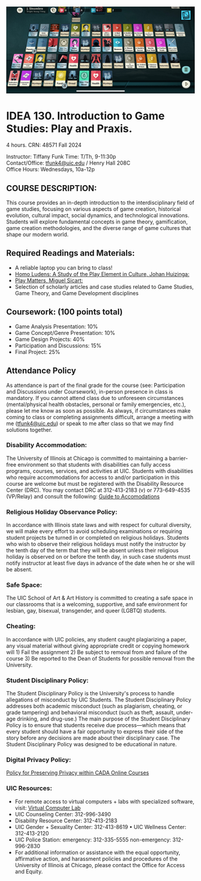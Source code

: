 ![Cultist Simulator, Alexis Kennedy, 2018](/assets/cs_head.jpg "Cultist Simulator")

# IDEA 130. Introduction to Game Studies: Play and Praxis.
4 hours. CRN: 48571 Fall 2024

Instructor: Tiffany Funk Time: T/Th, 9-11:30p  
Contact/Office: tfunk4@uic.edu / Henry Hall 208C   
Office Hours: Wednesdays, 10a-12p

## COURSE DESCRIPTION: 

This course provides an in-depth introduction to the interdisciplinary field of game studies, focusing on various aspects of game creation, historical evolution, cultural impact, social dynamics, and technological innovations. Students will explore fundamental concepts in game theory, gamification, game creation methodologies, and the diverse range of game cultures that shape our modern world.

## Required Readings and Materials:

- A reliable laptop you can bring to class!
- [Homo Ludens: A Study of the Play Element in Culture, Johan Huizinga:](https://a.co/d/fCo6jf3)
- [Play Matters, Miguel Sicart:](https://a.co/d/1EEDF8p)
- Selection of scholarly articles and case studies related to Game Studies, Game Theory, and Game Development disciplines

## Coursework: (100 points total)

- Game Analysis Presentation: 10%
- Game Concept/Genre Presentation: 10%
- Game Design Projects: 40%
- Participation and Discussions: 15%
- Final Project: 25%

## Attendance Policy

As attendance is part of the final grade for the course (see: Participation and Discussions under Coursework), in-person presence in class is mandatory. If you cannot attend class due to unforeseen circumstances (mental/physical health obstacles, personal or family emergencies, etc.), please let me know as soon as possible. As always, if circumstances make coming to class or completing assignments difficult, arrange a meeting with me (tfunk4@uic.edu) or speak to me after class so that we may find solutions together.

### Disability Accommodation:

The University of Illinois at Chicago is committed to maintaining a barrier-free environment so that students with disabilities can fully access programs, courses, services, and activities at UIC. Students with disabilities who require accommodations for access to and/or participation in this course are welcome but must be registered with the Disability Resource Center (DRC). You may contact DRC at 312-413-2183 (v) or 773-649-4535 (VP/Relay) and consult the following:
[Guide to Accomodations](http://drc.uic.edu/guide-to-accommodations.)

### Religious Holiday Observance Policy:

In accordance with Illinois state laws and with respect for cultural diversity, we will make every effort to avoid scheduling examinations or requiring student projects be turned in or completed on religious holidays. Students who wish to observe their religious holidays must notify the instructor by the tenth day of the term that they will be absent unless their religious holiday is observed on or before the tenth day, in such case students must notify instructor at least five days in advance of the date when he or she will be absent. 

### Safe Space: 

The UIC School of Art & Art History is committed to creating a safe space in our classrooms that is a welcoming, supportive, and safe environment for lesbian, gay, bisexual, transgender, and queer (LGBTQ) students.

### Cheating:

In accordance with UIC policies, any student caught plagiarizing a paper, any visual material without giving appropriate credit or copying homework will 1) Fail the assignment 2) Be subject to removal from and failure of the course 3) Be reported to the Dean of Students for possible removal from the University.

### Student Disciplinary Policy:

The Student Disciplinary Policy is the University's process to handle allegations of misconduct by UIC Students. The Student Disciplinary Policy addresses both academic misconduct (such as plagiarism, cheating, or grade tampering) and behavioral misconduct (such as theft, assault, under-age drinking, and drug-use.) The main purpose of the Student Disciplinary Policy is to ensure that students receive due process—which means that every student should have a fair opportunity to express their side of the story before any decisions are made about their disciplinary case. The Student Disciplinary Policy was designed to be educational in nature.

### Digital Privacy Policy:

[Policy for Preserving Privacy within CADA Online Courses](https://drive.google.com/file/d/1r5JqWl5JIDjJ3gE8CIYIdedPPcLL-N9B/view)

### UIC Resources:

- For remote access to virtual computers + labs with specialized software, visit: [Virtual Computer Lab](https://learning.uic.edu/resources/learning-spaces/virtual-computer-lab/)
- UIC Counseling Center: 312-996-3490
- Disability Resource Center: 312-413-2183
- UIC Gender + Sexuality Center: 312-413-8619 • UIC Wellness Center: 312-413-2120
- UIC Police Station: emergency: 312-335-5555 non-emergency: 312-996-2830
- For additional information or assistance with the equal opportunity, affirmative action, and harassment policies and procedures of the University of Illinois at Chicago, please contact the Office for Access and Equity. 
